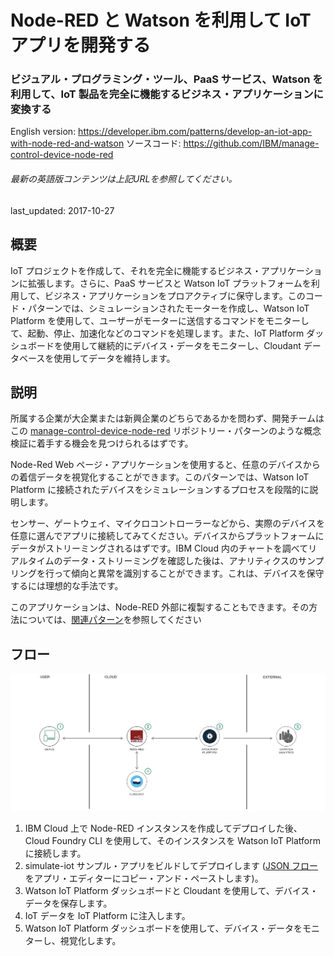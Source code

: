 # Node-RED と Watson を利用して IoT アプリを開発する

### ビジュアル・プログラミング・ツール、PaaS サービス、Watson を利用して、IoT 製品を完全に機能するビジネス・アプリケーションに変換する

English version: https://developer.ibm.com/patterns/develop-an-iot-app-with-node-red-and-watson
  ソースコード: https://github.com/IBM/manage-control-device-node-red

###### 最新の英語版コンテンツは上記URLを参照してください。
last_updated: 2017-10-27

 
## 概要

IoT プロジェクトを作成して、それを完全に機能するビジネス・アプリケーションに拡張します。さらに、PaaS サービスと Watson IoT プラットフォームを利用して、ビジネス・アプリケーションをプロアクティブに保守します。このコード・パターンでは、シミュレーションされたモーターを作成し、Watson IoT Platform を使用して、ユーザーがモーターに送信するコマンドをモニターして、起動、停止、加速化などのコマンドを処理します。また、IoT Platform ダッシュボードを使用して継続的にデバイス・データをモニターし、Cloudant データベースを使用してデータを維持します。

## 説明

所属する企業が大企業または新興企業のどちらであるかを問わず、開発チームはこの [manage-control-device-node-red](https://developer.ibm.com/patterns/build-monitor-iot-driven-conveyor-belt/) リポジトリー・パターンのような概念検証に着手する機会を見つけられるはずです。

Node-Red Web ページ・アプリケーションを使用すると、任意のデバイスからの着信データを視覚化することができます。このパターンでは、Watson IoT Platform に接続されたデバイスをシミュレーションするプロセスを段階的に説明します。

センサー、ゲートウェイ、マイクロコントローラーなどから、実際のデバイスを任意に選んでアプリに接続してみてください。デバイスからプラットフォームにデータがストリーミングされるはずです。IBM Cloud 内のチャートを調べてリアルタイムのデータ・ストリーミングを確認した後は、アナリティクスのサンプリングを行って傾向と異常を識別することができます。これは、デバイスを保守するには理想的な手法です。

このアプリケーションは、Node-RED 外部に複製することもできます。その方法については、[関連パターン](https://developer.ibm.com/patterns/build-monitor-iot-driven-conveyor-belt/)を参照してください

## フロー

![フロー](./images/conveyor-arch-iot-1.png)

1. IBM Cloud 上で Node-RED インスタンスを作成してデプロイした後、Cloud Foundry CLI を使用して、そのインスタンスを Watson IoT Platform に接続します。
1. simulate-iot サンプル・アプリをビルドしてデプロイします ([JSON フロー](https://raw.githubusercontent.com/IBM/manage-control-device-node-red/master/flow/flow.json)をアプリ・エディターにコピー・アンド・ペーストします)。
1. Watson IoT Platform ダッシュボードと Cloudant を使用して、デバイス・データを保存します。
1. IoT データを IoT Platform に注入します。
1. Watson IoT Platform ダッシュボードを使用して、デバイス・データをモニターし、視覚化します。
